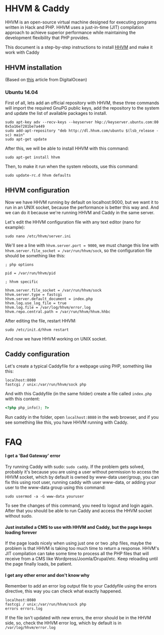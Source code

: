 # HHVM & Caddy #

HHVM is an open-source virtual machine designed for executing programs written
in Hack and PHP. HHVM uses a just-in-time (JIT) compilation approach to achieve
superior performance while maintaining the development flexibility that PHP
provides.

This document is a step-by-step instructions to install [HHVM](http://hhvm.com/)
and make it work with Caddy

## HHVM installation ##

(Based on [this](https://www.digitalocean.com/community/tutorials/how-to-install-hhvm-with-nginx-on-ubuntu-14-04) article from DigitalOcean)

### Ubuntu 14.04 ###

First of all, lets add an official repository with HHVM, these three commands will
import the required GnuPG public keys, add the repository to the system and update
the list of available packages to install.

```
sudo apt-key adv --recv-keys --keyserver hkp://keyserver.ubuntu.com:80 0x5a16e7281be7a449
sudo add-apt-repository "deb http://dl.hhvm.com/ubuntu $(lsb_release -sc) main"
sudo apt-get update
```

After this, we will be able to install HHVM with this command:

```
sudo apt-get install hhvm
```

Then, to make it run when the system reboots, use this command:

```
sudo update-rc.d hhvm defaults
```

## HHVM configuration ##

Now we have HHVM running by default on localhost:9000, but we want it to run
in an UNIX socket, because the performance is better this way and. And we can do it
because we're running HHVM and Caddy in the same server.

Let's edit the HHVM configuration file with any text editor (nano for example):

```
sudo nano /etc/hhvm/server.ini
```

We'll see a line with `hhvm.server.port = 9000`, we must change this line with
`hhvm.server.file_socket = /var/run/hhvm/sock`, so the configuration file should
be something like this:

```
; php options

pid = /var/run/hhvm/pid

; hhvm specific

hhvm.server.file_socket = /var/run/hhvm/sock
hhvm.server.type = fastcgi
hhvm.server.default_document = index.php
hhvm.log.use_log_file = true
hhvm.log.file = /var/log/hhvm/error.log
hhvm.repo.central.path = /var/run/hhvm/hhvm.hhbc
```

After editing the file, restart HHVM:

```
sudo /etc/init.d/hhvm restart
```

And now we have HHVM working on UNIX socket.

## Caddy configuration ##

Let's create a typical Caddyfile for a webpage using PHP, something like this:

```
localhost:8080
fastcgi / unix:/var/run/hhvm/sock php
```

And with this Caddyfile (in the same folder) create a file called `index.php`
with this content:

```php
<?php php_info(); ?>
```

Run caddy in the folder, open `localhost:8080` in the web browser, and if
you see something like this, you have HHVM running with Caddy.

# FAQ #

#### I get a 'Bad Gateway' error ####
Try running Caddy with sudo: `sudo caddy`. If the problem gets solved, probably
it's because you are using a user without permission to access the HHVM socket,
which by default is owned by www-data user/group, you can fix this using root
user, running caddy with user www-data, or adding your user to the www-data
group using this command:

```
sudo usermod -a -G www-data youruser
```
To see the changes of this command, you need to logout and login again. After
that you should be able to run Caddy and access the HHVM socket without sudo.

#### Just installed a CMS to use with HHVM and Caddy, but the page keeps loading forever ####
If the page loads nicely when using just one or two .php files, maybe the
problem is that HHVM is taking too much time to return a response. HHVM's JIT
compilation can take some time to process all the PHP files that will receive
from a CMS like Wordpress/Joomla/Drupal/etc. Keep reloading until the page
finally loads, be patient.

#### I get any other error and don't know why ####
Remember to add an error log output file to your Caddyfile using the errors
directive, this way you can check what exactly happened.

```
localhost:8080
fastcgi / unix:/var/run/hhvm/sock php
errors errors.log
```

If the file isn't updated with new errors, the error should be in the HHVM side,
so, check the HHVM error log, which by default is in `/var/log/hhvm/error.log`
